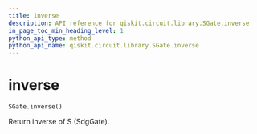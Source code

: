```yaml
---
title: inverse
description: API reference for qiskit.circuit.library.SGate.inverse
in_page_toc_min_heading_level: 1
python_api_type: method
python_api_name: qiskit.circuit.library.SGate.inverse
---
```


# inverse

<span id="qiskit.circuit.library.SGate.inverse" />

`SGate.inverse()`

Return inverse of S (SdgGate).

